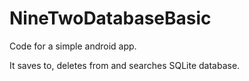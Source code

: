 NineTwoDatabaseBasic
====================

Code for a simple android app.

It saves to, deletes from and searches SQLite database.
